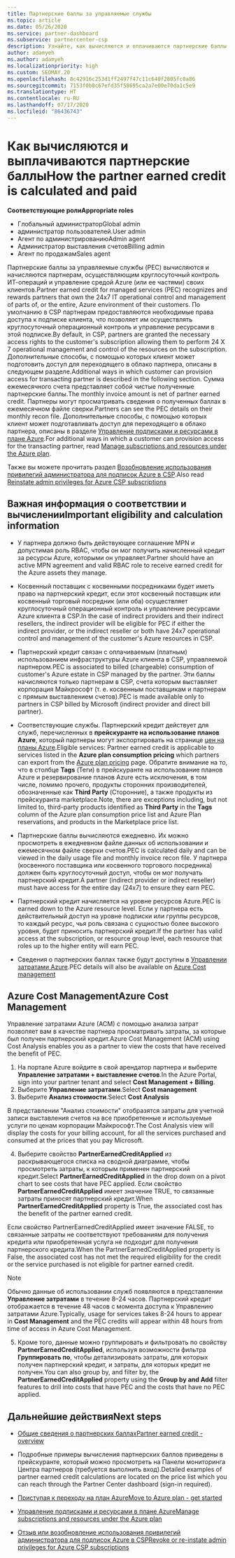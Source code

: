 ```yaml
---
title: Партнерские баллы за управляемые службы
ms.topic: article
ms.date: 05/26/2020
ms.service: partner-dashboard
ms.subservice: partnercenter-csp
description: Узнайте, как вычисляются и оплачиваются партнерские баллы (PEC) за управляемые службы для партнеров Майкрософт и как узнать, соответствуете ли вы требованиям для их получения.
author: adamyeh
ms.author: adamyeh
ms.localizationpriority: high
ms.custom: SEOMAY.20
ms.openlocfilehash: 8c42916c253d1ff2497f47c11c640f2805fc0a86
ms.sourcegitcommit: 7153f0b8c67efd35f58695ca2a7e00e70da1c5e9
ms.translationtype: HT
ms.contentlocale: ru-RU
ms.lasthandoff: 07/17/2020
ms.locfileid: "86436743"
---
```

# <a name="how-the-partner-earned-credit-is-calculated-and-paid"></a><span data-ttu-id="797f3-103">Как вычисляются и выплачиваются партнерские баллы</span><span class="sxs-lookup"><span data-stu-id="797f3-103">How the partner earned credit is calculated and paid</span></span>

<span data-ttu-id="797f3-104">**Соответствующие роли**</span><span class="sxs-lookup"><span data-stu-id="797f3-104">**Appropriate roles**</span></span>

- <span data-ttu-id="797f3-105">Глобальный администратор</span><span class="sxs-lookup"><span data-stu-id="797f3-105">Global admin</span></span>
- <span data-ttu-id="797f3-106">администратор пользователей.</span><span class="sxs-lookup"><span data-stu-id="797f3-106">User admin</span></span>
- <span data-ttu-id="797f3-107">Агент по администрированию</span><span class="sxs-lookup"><span data-stu-id="797f3-107">Admin agent</span></span>
- <span data-ttu-id="797f3-108">Администратор выставления счетов</span><span class="sxs-lookup"><span data-stu-id="797f3-108">Billing admin</span></span>
- <span data-ttu-id="797f3-109">Агент по продажам</span><span class="sxs-lookup"><span data-stu-id="797f3-109">Sales agent</span></span>

<span data-ttu-id="797f3-110">Партнерские баллы за управляемые службы (PEC) вычисляются и начисляются партнерам, осуществляющим круглосуточный контроль ИТ-операций и управление средой Azure (или ее частями) своих клиентов.</span><span class="sxs-lookup"><span data-stu-id="797f3-110">Partner earned credit for managed services (PEC) recognizes and rewards partners that own the 24x7 IT operational control and management of parts of, or the entire, Azure environment of their customers.</span></span> <span data-ttu-id="797f3-111">По умолчанию в CSP партнерам предоставляются необходимые права доступа к подписке клиента, что позволяет им осуществлять круглосуточный операционный контроль и управление ресурсами в этой подписке.</span><span class="sxs-lookup"><span data-stu-id="797f3-111">By default, in CSP, partners are granted the necessary access rights to the customer's subscription allowing them to perform 24 X 7 operational management and control of the resources on the subscription.</span></span> <span data-ttu-id="797f3-112">Дополнительные способы, с помощью которых клиент может подготовить доступ для переходящего в облако партнера, описаны в следующем разделе.</span><span class="sxs-lookup"><span data-stu-id="797f3-112">Additional ways in which customer can provision access for transacting partner is described in the following section.</span></span> <span data-ttu-id="797f3-113">Сумма ежемесячного счета представляет собой чистые полученные партнерские баллы.</span><span class="sxs-lookup"><span data-stu-id="797f3-113">The monthly invoice amount is net of partner earned credit.</span></span> <span data-ttu-id="797f3-114">Партнеры могут просматривать сведения о полученных баллах в ежемесячном файле сверки.</span><span class="sxs-lookup"><span data-stu-id="797f3-114">Partners can see the PEC details on their monthly recon file.</span></span> <span data-ttu-id="797f3-115">Дополнительные способы, с помощью которых клиент может подготавливать доступ для переходящего в облако партнера, описаны в разделе [Управление подписками и ресурсами в плане Azure](azure-plan-manage.md).</span><span class="sxs-lookup"><span data-stu-id="797f3-115">For additional ways in which a customer can provision access for the transacting partner, read [Manage subscriptions and resources under the Azure plan](azure-plan-manage.md).</span></span>

<span data-ttu-id="797f3-116">Также вы можете прочитать раздел [Возобновление использования привилегий администратора для подписок Azure в CSP](revoke-reinstate-csp.md).</span><span class="sxs-lookup"><span data-stu-id="797f3-116">Also read [Reinstate admin privileges for Azure CSP subscriptions](revoke-reinstate-csp.md)</span></span>

## <a name="important-eligibility-and-calculation-information"></a><span data-ttu-id="797f3-117">Важная информация о соответствии и вычислении</span><span class="sxs-lookup"><span data-stu-id="797f3-117">Important eligibility and calculation information</span></span>

- <span data-ttu-id="797f3-118">У партнера должно быть действующее соглашение MPN и допустимая роль RBAC, чтобы он мог получить начисленный кредит за ресурсы Azure, которыми он управляет.</span><span class="sxs-lookup"><span data-stu-id="797f3-118">Partner should have an active MPN agreement and valid RBAC role to receive earned credit for the Azure assets they manage.</span></span> 

- <span data-ttu-id="797f3-119">Косвенный поставщик с косвенными посредниками будет иметь право на партнерский кредит, если этот косвенный поставщик или косвенный торговый посредник (или оба) осуществляет круглосуточный операционный контроль и управление ресурсами Azure клиента в CSP.</span><span class="sxs-lookup"><span data-stu-id="797f3-119">In the case of indirect providers and their indirect resellers, the indirect provider will be eligible for PEC if either the indirect provider, or the indirect reseller or both have 24x7 operational control and management of the customer's Azure resources in CSP.</span></span>

- <span data-ttu-id="797f3-120">Партнерский кредит связан с оплачиваемым (платным) использованием инфраструктуры Azure клиента в CSP, управляемой партнером.</span><span class="sxs-lookup"><span data-stu-id="797f3-120">PEC is associated to billed (chargeable) consumption of customer's Azure estate in CSP managed by the partner.</span></span> <span data-ttu-id="797f3-121">Эти баллы начисляются только партнерам в CSP, счета которым выставляет корпорация Майкрософт (т. е. косвенным поставщикам и партнерам с прямым выставлением счетов).</span><span class="sxs-lookup"><span data-stu-id="797f3-121">PEC is made available only to partners in CSP billed by Microsoft (indirect provider and direct bill partner).</span></span> 

- <span data-ttu-id="797f3-122">Соответствующие службы. Партнерский кредит действует для служб, перечисленных в **прейскуранте на использование планов Azure**, который партнеры могут экспортировать на странице [цен на планы Azure](https://partner.microsoft.com/commerce/sales).</span><span class="sxs-lookup"><span data-stu-id="797f3-122">Eligible services: Partner earned credit is applicable to services listed in the **Azure plan consumption pricing** which partners can export from the [Azure plan pricing](https://partner.microsoft.com/commerce/sales) page.</span></span> <span data-ttu-id="797f3-123">Обратите внимание на то, что в столбце **Tags** (Теги) в прейскуранте на использование планов Azure и резервирование планов Azure есть исключения, в том числе, помимо прочего, продукты сторонних производителей, обозначенные как **Third Party** (Сторонние), а также продукты из прейскуранта marketplace.</span><span class="sxs-lookup"><span data-stu-id="797f3-123">Note, there are exceptions including, but not limited to, third-party products identified as **Third Party** in  the **Tags** column of the Azure plan consumption price list and Azure Plan reservations, and products in the Marketplace price list.</span></span>

- <span data-ttu-id="797f3-124">Партнерские баллы вычисляются ежедневно. Их можно просмотреть в ежедневном файле данных об использовании и ежемесячном файле сверки счетов.</span><span class="sxs-lookup"><span data-stu-id="797f3-124">PEC is calculated daily and can be viewed in the daily usage file and monthly invoice recon file.</span></span> <span data-ttu-id="797f3-125">У партнера (косвенного поставщика или косвенного торгового посредника) должен быть круглосуточный доступ, чтобы он мог получать партнерский кредит.</span><span class="sxs-lookup"><span data-stu-id="797f3-125">A partner (indirect provider or indirect reseller) must have access for the entire day (24x7) to ensure they earn PEC.</span></span>  

- <span data-ttu-id="797f3-126">Партнерский кредит начисляется на уровне ресурсов Azure.</span><span class="sxs-lookup"><span data-stu-id="797f3-126">PEC is earned down to the Azure resource level.</span></span> <span data-ttu-id="797f3-127">Если у партнера есть действительный доступ на уровне подписки или группы ресурсов, то каждый ресурс, чья роль связана с сущностью более высокого уровня, будет приносить партнерский кредит.</span><span class="sxs-lookup"><span data-stu-id="797f3-127">If the partner has valid access at the subscription, or resource group level, each resource that roles up to the higher entity will earn PEC.</span></span>  

- <span data-ttu-id="797f3-128">Сведения о партнерских баллах также будут доступны в [Управлении затратами Azure](https://go.microsoft.com/fwlink/?linkid=2106482).</span><span class="sxs-lookup"><span data-stu-id="797f3-128">PEC details will also be available on [Azure Cost management](https://go.microsoft.com/fwlink/?linkid=2106482)</span></span>

## <a name="azure-cost-management"></a><span data-ttu-id="797f3-129">Azure Cost Management</span><span class="sxs-lookup"><span data-stu-id="797f3-129">Azure Cost Management</span></span>

 <span data-ttu-id="797f3-130">Управление затратами Azure (ACM) с помощью анализа затрат позволяет вам в качестве партнера просматривать затраты, за которые был получен партнерский кредит.</span><span class="sxs-lookup"><span data-stu-id="797f3-130">Azure Cost Management (ACM) using Cost Analysis enables you as a partner to view the costs that have received the benefit of PEC.</span></span>  

1. <span data-ttu-id="797f3-131">На портале Azure войдите в свой арендатор партнера и выберите **Управление затратами + выставление счетов**.</span><span class="sxs-lookup"><span data-stu-id="797f3-131">In the Azure Portal, sign into your partner tenant and select **Cost Management + Billing**.</span></span>
2.  <span data-ttu-id="797f3-132">Выберите **Управление затратами**.</span><span class="sxs-lookup"><span data-stu-id="797f3-132">Select **Cost management**</span></span>
3.  <span data-ttu-id="797f3-133">Выберите **Анализ стоимости**.</span><span class="sxs-lookup"><span data-stu-id="797f3-133">Select **Cost Analysis**</span></span>

<span data-ttu-id="797f3-134">В представлении "Анализ стоимости" отобразятся затраты для учетной записи выставления счетов на все приобретенные и используемые услуги по ценам корпорации Майкрософт.</span><span class="sxs-lookup"><span data-stu-id="797f3-134">The Cost Analysis view will display the costs for your billing account, for all the services purchased and consumed at the prices that you pay Microsoft.</span></span>

4.  <span data-ttu-id="797f3-135">Выберите свойство **PartnerEarnedCreditApplied** из раскрывающегося списка на сводной диаграмме, чтобы просмотреть затраты, к которым применен партнерский кредит.</span><span class="sxs-lookup"><span data-stu-id="797f3-135">Select **PartnerEarnedCreditApplied** in the drop down on a pivot chart to see costs that have PEC applied.</span></span> <span data-ttu-id="797f3-136">Если свойство **PartnerEarnedCreditApplied** имеет значение TRUE, то связанные затраты приносят партнерский кредит.</span><span class="sxs-lookup"><span data-stu-id="797f3-136">When **PartnerEarnedCreditApplied** property is True, the associated cost has the benefit of the partner earned credit.</span></span> 

<span data-ttu-id="797f3-137">Если свойство PartnerEarnedCreditApplied имеет значение FALSE, то связанные затраты не соответствуют требованиям для получения кредита или приобретенная услуга не подходит для получения партнерского кредита.</span><span class="sxs-lookup"><span data-stu-id="797f3-137">When the PartnerEarnedCreditApplied property is False, the associated cost has not met the required eligibility for the credit or the service purchased is not eligible for partner earned credit.</span></span>

>[!NOTE] 
><span data-ttu-id="797f3-138">Обычно данные об использовании служб появляются в представлении **Управление затратами** в течение 8–24 часов. Партнерский кредит отображается в течение 48 часов с момента доступа к Управлению затратами Azure.</span><span class="sxs-lookup"><span data-stu-id="797f3-138">Typically, usage for services takes 8-24 hours to appear in **Cost Management** and the PEC credits will appear within 48 hours from time of access in Azure Cost Management.</span></span>

5. <span data-ttu-id="797f3-139">Кроме того, данные можно группировать и фильтровать по свойству **PartnerEarnedCreditApplied**, используя возможности фильтра **Группировать по**, чтобы детализировать затраты, для которых получен партнерский кредит, и затраты, для которых кредит не получен.</span><span class="sxs-lookup"><span data-stu-id="797f3-139">You can also group by, and filter by, the **PartnerEarnedCreditApplied** property using the **Group by and Add** filter features to drill into costs that have PEC and the costs that have no PEC applied.</span></span>

## <a name="next-steps"></a><span data-ttu-id="797f3-140">Дальнейшие действия</span><span class="sxs-lookup"><span data-stu-id="797f3-140">Next steps</span></span>

- [<span data-ttu-id="797f3-141">Общие сведения о партнерских баллах</span><span class="sxs-lookup"><span data-stu-id="797f3-141">Partner earned credit - overview</span></span>](partner-earned-credit.md)

- <span data-ttu-id="797f3-142">Подробные примеры вычисления партнерских баллов приведены в прейскуранте, который можно просмотреть на Панели мониторинга Центра партнеров (требуется выполнить вход).</span><span class="sxs-lookup"><span data-stu-id="797f3-142">Detailed examples of partner earned credit calculations are located on the price list which you can reach through the Partner Center dashboard (sign-in required).</span></span>

- [<span data-ttu-id="797f3-143">Приступая к переходу на план Azure</span><span class="sxs-lookup"><span data-stu-id="797f3-143">Move to Azure plan - get started</span></span>](azure-plan-get-started.md)

- [<span data-ttu-id="797f3-144">Управление подписками и ресурсами в плане Azure</span><span class="sxs-lookup"><span data-stu-id="797f3-144">Manage subscriptions and resources under the Azure plan</span></span>](azure-plan-manage.md)

- [<span data-ttu-id="797f3-145">Отзыв или возобновление использования привилегий администратора для подписок Azure в CSP</span><span class="sxs-lookup"><span data-stu-id="797f3-145">Revoke or re-instate admin privileges for Azure CSP subscriptions  </span></span>](revoke-reinstate-csp.md)

